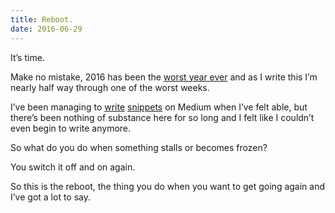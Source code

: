 ```yaml
---
title: Reboot.
date: 2016-06-29
---
```

It’s time.

Make no mistake, 2016 has been the [worst year ever](http://www.gavinelliott.co.uk/2016/01/hello-you-hell-you-this-is-me/) and as I write this I’m nearly half way through one of the worst weeks.

I’ve been managing to [write](https://medium.com/@gavinelliott/i-dont-know-how-to-feel-3704fc2f9f3d) [snippets](https://medium.com/@gavinelliott/loss-a923341da3ac) on Medium when I’ve felt able, but there’s been nothing of substance here for so long and I felt like I couldn’t even begin to write anymore.

So what do you do when something stalls or becomes frozen?

You switch it off and on again.

So this is the reboot, the thing you do when you want to get going again and I’ve got a lot to say.
